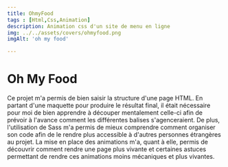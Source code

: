 ```yaml
--- 
title: OhmyFood
tags : [Html,Css,Animation]
description: Animation css d'un site de menu en ligne
img: ../../assets/covers/ohmyfood.png
imgAlt: 'oh my food'

---
```



# Oh My Food

Ce projet m'a permis de bien saisir la structure d'une page HTML. En partant d'une maquette pour produire le résultat final, il était nécessaire pour moi de bien apprendre à découper mentalement celle-ci afin de prévoir à l'avance comment les différentes balises s'agenceraient. De plus, l'utilisation de Sass m'a permis de mieux comprendre comment organiser son code afin de le rendre plus accessible à d'autres personnes étrangères au projet. La mise en place des animations m'a, quant à elle, permis de découvrir comment rendre une page plus vivante et certaines astuces permettant de rendre ces animations moins mécaniques et plus vivantes.
